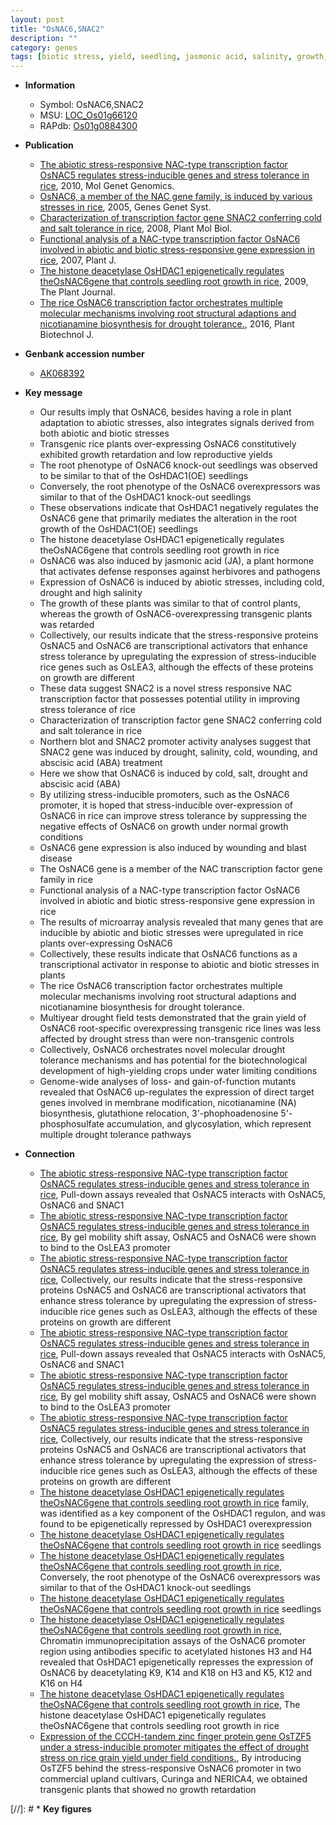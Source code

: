 ```yaml
---
layout: post
title: "OsNAC6,SNAC2"
description: ""
category: genes
tags: [biotic stress, yield, seedling, jasmonic acid, salinity, growth, transcription factor, reproductive, salt, defense response, drought, disease, blast disease, salt tolerance, defense, abiotic stress, jasmonic, root, blast, grain, development, tolerance, grain yield, drought tolerance, stress, drought stress, drought stress ]
---
```


* **Information**  
    + Symbol: OsNAC6,SNAC2  
    + MSU: [LOC_Os01g66120](http://rice.plantbiology.msu.edu/cgi-bin/ORF_infopage.cgi?orf=LOC_Os01g66120)  
    + RAPdb: [Os01g0884300](http://rapdb.dna.affrc.go.jp/viewer/gbrowse_details/irgsp1?name=Os01g0884300)  

* **Publication**  
    + [The abiotic stress-responsive NAC-type transcription factor OsNAC5 regulates stress-inducible genes and stress tolerance in rice](http://www.ncbi.nlm.nih.gov/pubmed?term=The+abiotic+stress-responsive+NAC-type+transcription+factor+OsNAC5+regulates+stress-inducible+genes+and+stress+tolerance+in+rice%5BTitle%5D), 2010, Mol Genet Genomics.
    + [OsNAC6, a member of the NAC gene family, is induced by various stresses in rice](http://www.ncbi.nlm.nih.gov/pubmed?term=OsNAC6,+a+member+of+the+NAC+gene+family,+is+induced+by+various+stresses+in+rice%5BTitle%5D), 2005, Genes Genet Syst.
    + [Characterization of transcription factor gene SNAC2 conferring cold and salt tolerance in rice](http://www.ncbi.nlm.nih.gov/pubmed?term=Characterization+of+transcription+factor+gene+SNAC2+conferring+cold+and+salt+tolerance+in+rice%5BTitle%5D), 2008, Plant Mol Biol.
    + [Functional analysis of a NAC-type transcription factor OsNAC6 involved in abiotic and biotic stress-responsive gene expression in rice](http://www.ncbi.nlm.nih.gov/pubmed?term=Functional+analysis+of+a+NAC-type+transcription+factor+OsNAC6+involved+in+abiotic+and+biotic+stress-responsive+gene+expression+in+rice%5BTitle%5D), 2007, Plant J.
    + [The histone deacetylase OsHDAC1 epigenetically regulates theOsNAC6gene that controls seedling root growth in rice](http://www.ncbi.nlm.nih.gov/pubmed?term=The+histone+deacetylase+OsHDAC1+epigenetically+regulates+theOsNAC6gene+that+controls+seedling+root+growth+in+rice%5BTitle%5D), 2009, The Plant Journal.
    + [The rice OsNAC6 transcription factor orchestrates multiple molecular mechanisms involving root structural adaptions and nicotianamine biosynthesis for drought tolerance.](http://www.ncbi.nlm.nih.gov/pubmed?term=The+rice+OsNAC6+transcription+factor+orchestrates+multiple+molecular+mechanisms+involving+root+structural+adaptions+and+nicotianamine+biosynthesis+for+drought+tolerance.%5BTitle%5D), 2016, Plant Biotechnol J.

* **Genbank accession number**  
    + [AK068392](http://www.ncbi.nlm.nih.gov/nuccore/AK068392)

* **Key message**  
    + Our results imply that OsNAC6, besides having a role in plant adaptation to abiotic stresses, also integrates signals derived from both abiotic and biotic stresses
    + Transgenic rice plants over-expressing OsNAC6 constitutively exhibited growth retardation and low reproductive yields
    + The root phenotype of OsNAC6 knock-out seedlings was observed to be similar to that of the OsHDAC1(OE) seedlings
    + Conversely, the root phenotype of the OsNAC6 overexpressors was similar to that of the OsHDAC1 knock-out seedlings
    + These observations indicate that OsHDAC1 negatively regulates the OsNAC6 gene that primarily mediates the alteration in the root growth of the OsHDAC1(OE) seedlings
    + The histone deacetylase OsHDAC1 epigenetically regulates theOsNAC6gene that controls seedling root growth in rice
    + OsNAC6 was also induced by jasmonic acid (JA), a plant hormone that activates defense responses against herbivores and pathogens
    + Expression of OsNAC6 is induced by abiotic stresses, including cold, drought and high salinity
    + The growth of these plants was similar to that of control plants, whereas the growth of OsNAC6-overexpressing transgenic plants was retarded
    + Collectively, our results indicate that the stress-responsive proteins OsNAC5 and OsNAC6 are transcriptional activators that enhance stress tolerance by upregulating the expression of stress-inducible rice genes such as OsLEA3, although the effects of these proteins on growth are different
    + These data suggest SNAC2 is a novel stress responsive NAC transcription factor that possesses potential utility in improving stress tolerance of rice
    + Characterization of transcription factor gene SNAC2 conferring cold and salt tolerance in rice
    + Northern blot and SNAC2 promoter activity analyses suggest that SNAC2 gene was induced by drought, salinity, cold, wounding, and abscisic acid (ABA) treatment
    + Here we show that OsNAC6 is induced by cold, salt, drought and abscisic acid (ABA)
    + By utilizing stress-inducible promoters, such as the OsNAC6 promoter, it is hoped that stress-inducible over-expression of OsNAC6 in rice can improve stress tolerance by suppressing the negative effects of OsNAC6 on growth under normal growth conditions
    + OsNAC6 gene expression is also induced by wounding and blast disease
    + The OsNAC6 gene is a member of the NAC transcription factor gene family in rice
    + Functional analysis of a NAC-type transcription factor OsNAC6 involved in abiotic and biotic stress-responsive gene expression in rice
    + The results of microarray analysis revealed that many genes that are inducible by abiotic and biotic stresses were upregulated in rice plants over-expressing OsNAC6
    + Collectively, these results indicate that OsNAC6 functions as a transcriptional activator in response to abiotic and biotic stresses in plants
    + The rice OsNAC6 transcription factor orchestrates multiple molecular mechanisms involving root structural adaptions and nicotianamine biosynthesis for drought tolerance.
    + Multiyear drought field tests demonstrated that the grain yield of OsNAC6 root-specific overexpressing transgenic rice lines was less affected by drought stress than were non-transgenic controls
    + Collectively, OsNAC6 orchestrates novel molecular drought tolerance mechanisms and has potential for the biotechnological development of high-yielding crops under water limiting conditions
    + Genome-wide analyses of loss- and gain-of-function mutants revealed that OsNAC6 up-regulates the expression of direct target genes involved in membrane modification, nicotianamine (NA) biosynthesis, glutathione relocation, 3'-phophoadenosine 5'-phosphosulfate accumulation, and glycosylation, which represent multiple drought tolerance pathways

* **Connection**  
    + [The abiotic stress-responsive NAC-type transcription factor OsNAC5 regulates stress-inducible genes and stress tolerance in rice](http://www.ncbi.nlm.nih.gov/pubmed?term=The+abiotic+stress-responsive+NAC-type+transcription+factor+OsNAC5+regulates+stress-inducible+genes+and+stress+tolerance+in+rice%5BTitle%5D), Pull-down assays revealed that OsNAC5 interacts with OsNAC5, OsNAC6 and SNAC1
    + [The abiotic stress-responsive NAC-type transcription factor OsNAC5 regulates stress-inducible genes and stress tolerance in rice](http://www.ncbi.nlm.nih.gov/pubmed?term=The+abiotic+stress-responsive+NAC-type+transcription+factor+OsNAC5+regulates+stress-inducible+genes+and+stress+tolerance+in+rice%5BTitle%5D), By gel mobility shift assay, OsNAC5 and OsNAC6 were shown to bind to the OsLEA3 promoter
    + [The abiotic stress-responsive NAC-type transcription factor OsNAC5 regulates stress-inducible genes and stress tolerance in rice](http://www.ncbi.nlm.nih.gov/pubmed?term=The+abiotic+stress-responsive+NAC-type+transcription+factor+OsNAC5+regulates+stress-inducible+genes+and+stress+tolerance+in+rice%5BTitle%5D), Collectively, our results indicate that the stress-responsive proteins OsNAC5 and OsNAC6 are transcriptional activators that enhance stress tolerance by upregulating the expression of stress-inducible rice genes such as OsLEA3, although the effects of these proteins on growth are different
    + [The abiotic stress-responsive NAC-type transcription factor OsNAC5 regulates stress-inducible genes and stress tolerance in rice](http://www.ncbi.nlm.nih.gov/pubmed?term=The+abiotic+stress-responsive+NAC-type+transcription+factor+OsNAC5+regulates+stress-inducible+genes+and+stress+tolerance+in+rice%5BTitle%5D), Pull-down assays revealed that OsNAC5 interacts with OsNAC5, OsNAC6 and SNAC1
    + [The abiotic stress-responsive NAC-type transcription factor OsNAC5 regulates stress-inducible genes and stress tolerance in rice](http://www.ncbi.nlm.nih.gov/pubmed?term=The+abiotic+stress-responsive+NAC-type+transcription+factor+OsNAC5+regulates+stress-inducible+genes+and+stress+tolerance+in+rice%5BTitle%5D), By gel mobility shift assay, OsNAC5 and OsNAC6 were shown to bind to the OsLEA3 promoter
    + [The abiotic stress-responsive NAC-type transcription factor OsNAC5 regulates stress-inducible genes and stress tolerance in rice](http://www.ncbi.nlm.nih.gov/pubmed?term=The+abiotic+stress-responsive+NAC-type+transcription+factor+OsNAC5+regulates+stress-inducible+genes+and+stress+tolerance+in+rice%5BTitle%5D), Collectively, our results indicate that the stress-responsive proteins OsNAC5 and OsNAC6 are transcriptional activators that enhance stress tolerance by upregulating the expression of stress-inducible rice genes such as OsLEA3, although the effects of these proteins on growth are different
    + [The histone deacetylase OsHDAC1 epigenetically regulates theOsNAC6gene that controls seedling root growth in rice](NAC) family, was identified as a key component of the OsHDAC1 regulon, and was found to be epigenetically repressed by OsHDAC1 overexpression
    + [The histone deacetylase OsHDAC1 epigenetically regulates theOsNAC6gene that controls seedling root growth in rice](OE) seedlings
    + [The histone deacetylase OsHDAC1 epigenetically regulates theOsNAC6gene that controls seedling root growth in rice](http://www.ncbi.nlm.nih.gov/pubmed?term=The+histone+deacetylase+OsHDAC1+epigenetically+regulates+theOsNAC6gene+that+controls+seedling+root+growth+in+rice%5BTitle%5D), Conversely, the root phenotype of the OsNAC6 overexpressors was similar to that of the OsHDAC1 knock-out seedlings
    + [The histone deacetylase OsHDAC1 epigenetically regulates theOsNAC6gene that controls seedling root growth in rice](OE) seedlings
    + [The histone deacetylase OsHDAC1 epigenetically regulates theOsNAC6gene that controls seedling root growth in rice](http://www.ncbi.nlm.nih.gov/pubmed?term=The+histone+deacetylase+OsHDAC1+epigenetically+regulates+theOsNAC6gene+that+controls+seedling+root+growth+in+rice%5BTitle%5D), Chromatin immunoprecipitation assays of the OsNAC6 promoter region using antibodies specific to acetylated histones H3 and H4 revealed that OsHDAC1 epigenetically represses the expression of OsNAC6 by deacetylating K9, K14 and K18 on H3 and K5, K12 and K16 on H4
    + [The histone deacetylase OsHDAC1 epigenetically regulates theOsNAC6gene that controls seedling root growth in rice](http://www.ncbi.nlm.nih.gov/pubmed?term=The+histone+deacetylase+OsHDAC1+epigenetically+regulates+theOsNAC6gene+that+controls+seedling+root+growth+in+rice%5BTitle%5D), The histone deacetylase OsHDAC1 epigenetically regulates theOsNAC6gene that controls seedling root growth in rice
    + [Expression of the CCCH-tandem zinc finger protein gene OsTZF5 under a stress-inducible promoter mitigates the effect of drought stress on rice grain yield under field conditions.](http://www.ncbi.nlm.nih.gov/pubmed?term=Expression+of+the+CCCH-tandem+zinc+finger+protein+gene+OsTZF5+under+a+stress-inducible+promoter+mitigates+the+effect+of+drought+stress+on+rice+grain+yield+under+field+conditions.%5BTitle%5D),  By introducing OsTZF5 behind the stress-responsive OsNAC6 promoter in two commercial upland cultivars, Curinga and NERICA4, we obtained transgenic plants that showed no growth retardation

[//]: # * **Key figures**  


